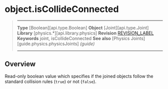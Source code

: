 # object.isCollideConnected

> --------------------- ------------------------------------------------------------------------------------------
> __Type__              [Boolean][api.type.Boolean]
> __Object__            [Joint][api.type.Joint]
> __Library__           [physics.*][api.library.physics]
> __Revision__          [REVISION_LABEL](REVISION_URL)
> __Keywords__          joint, isCollideConnected
> __See also__          [Physics Joints][guide.physics.physicsJoints] _(guide)_
> --------------------- ------------------------------------------------------------------------------------------

## Overview

Read-only boolean value which specifies if the joined objects follow the standard collision rules (`true`) or not (`false`).